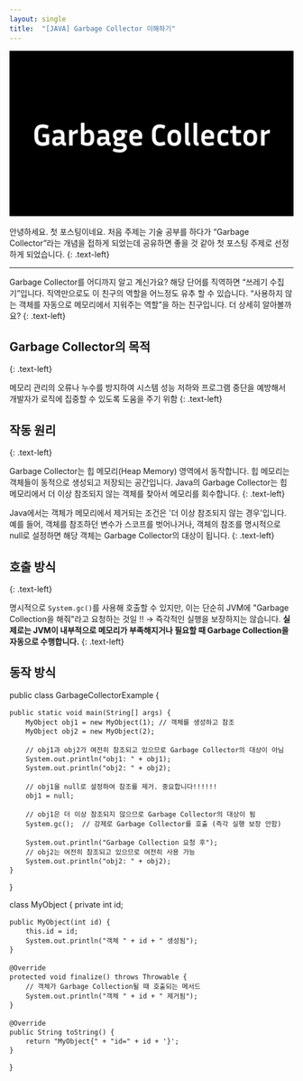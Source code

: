 ```yaml
---
layout: single
title:  "[JAVA] Garbage Collector 이해하기"
---
```


  <img src="/assets/GarbageCollector.png" style="max-width: 100%; height: auto;" />
  
  안녕하세요. 첫 포스팅이네요. 처음 주제는 기술 공부를 하다가 “Garbage Collector”라는 개념을 접하게 되었는데 공유하면 좋을 것 같아 
  첫 포스팅 주제로 선정하게 되었습니다.
  {: .text-left}
  
  <hr/>
  
  Garbage Collector를 어디까지 알고 계신가요? 해당 단어를 직역하면 “쓰레기 수집기”입니다. 직역만으로도 이 친구의 역할을 어느정도 유추 
  할 수 있습니다. “사용하지 않는 객체를 자동으로 메모리에서 지워주는 역할”을 하는 친구입니다. 더 상세히 알아볼까요?
  {: .text-left}
  

## Garbage Collector의 목적
{: .text-left}

메모리 관리의 오류나 누수를 방지하여 시스템 성능 저하와 프로그램 중단을 예방해서 개발자가 로직에 집중할 수 있도록 도움을 주기 위함
{: .text-left}

## 작동 원리
{: .text-left}

Garbage Collector는 힙 메모리(Heap Memory) 영역에서 동작합니다. 힙 메모리는 객체들이 동적으로 생성되고 저장되는 공간입니다. Java의 Garbage Collector는 힙 메모리에서 더 이상 참조되지 않는 객체를 찾아서 메모리를 회수합니다.
{: .text-left}

Java에서는 객체가 메모리에서 제거되는 조건은 '더 이상 참조되지 않는 경우'입니다. 
예를 들어, 객체를 참조하던 변수가 스코프를 벗어나거나, 객체의 참조를 명시적으로 null로 설정하면 해당 객체는 Garbage Collector의 대상이 됩니다.
{: .text-left}

## 호출 방식
{: .text-left}

명시적으로 `System.gc()`를 사용해 호출할 수 있지만, 이는 단순히 JVM에 "Garbage Collection을 해줘"라고 요청하는 것일 !! → 즉각적인 실행을 보장하지는 않습니다. 
**실제로는 JVM이 내부적으로 메모리가 부족해지거나 필요할 때 Garbage Collection을 자동으로 수행합니다.**
{: .text-left}

## 동작 방식

public class GarbageCollectorExample {

    public static void main(String[] args) {
        MyObject obj1 = new MyObject(1); // 객체를 생성하고 참조
        MyObject obj2 = new MyObject(2);

        // obj1과 obj2가 여전히 참조되고 있으므로 Garbage Collector의 대상이 아님
        System.out.println("obj1: " + obj1);
        System.out.println("obj2: " + obj2);

        // obj1을 null로 설정하여 참조를 제거. 중요합니다!!!!!!
        obj1 = null;

        // obj1은 더 이상 참조되지 않으므로 Garbage Collector의 대상이 됨
        System.gc();  // 강제로 Garbage Collector를 호출 (즉각 실행 보장 안함)

        System.out.println("Garbage Collection 요청 후");
        // obj2는 여전히 참조되고 있으므로 여전히 사용 가능
        System.out.println("obj2: " + obj2);
    }
}

class MyObject {
    private int id;

    public MyObject(int id) {
        this.id = id;
        System.out.println("객체 " + id + " 생성됨");
    }

    @Override
    protected void finalize() throws Throwable {
        // 객체가 Garbage Collection될 때 호출되는 메서드
        System.out.println("객체 " + id + " 제거됨");
    }

    @Override
    public String toString() {
        return "MyObject{" + "id=" + id + '}';
    }
}


